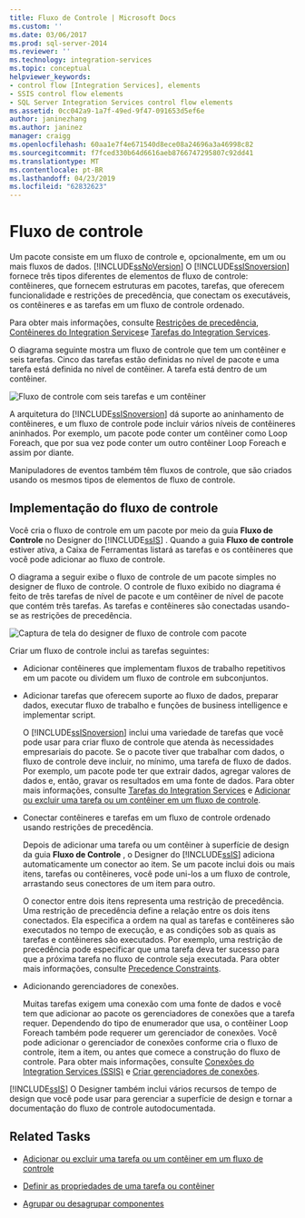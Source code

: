```yaml
---
title: Fluxo de Controle | Microsoft Docs
ms.custom: ''
ms.date: 03/06/2017
ms.prod: sql-server-2014
ms.reviewer: ''
ms.technology: integration-services
ms.topic: conceptual
helpviewer_keywords:
- control flow [Integration Services], elements
- SSIS control flow elements
- SQL Server Integration Services control flow elements
ms.assetid: 0cc042a9-1a7f-49ed-9f47-091653d5ef6e
author: janinezhang
ms.author: janinez
manager: craigg
ms.openlocfilehash: 60aa1e7f4e671540d8ece08a24696a3a46998c82
ms.sourcegitcommit: f7fced330b64d6616aeb8766747295807c92dd41
ms.translationtype: MT
ms.contentlocale: pt-BR
ms.lasthandoff: 04/23/2019
ms.locfileid: "62832623"
---
```

# <a name="control-flow"></a>Fluxo de controle
  Um pacote consiste em um fluxo de controle e, opcionalmente, em um ou mais fluxos de dados. [!INCLUDE[ssNoVersion](../../includes/ssnoversion-md.md)] O [!INCLUDE[ssISnoversion](../../../includes/ssisnoversion-md.md)] fornece três tipos diferentes de elementos de fluxo de controle: contêineres, que fornecem estruturas em pacotes, tarefas, que oferecem funcionalidade e restrições de precedência, que conectam os executáveis, os contêineres e as tarefas em um fluxo de controle ordenado.  
  
 Para obter mais informações, consulte [Restrições de precedência](precedence-constraints.md), [Contêineres do Integration Services](integration-services-containers.md)e [Tarefas do Integration Services](integration-services-tasks.md).  
  
 O diagrama seguinte mostra um fluxo de controle que tem um contêiner e seis tarefas. Cinco das tarefas estão definidas no nível de pacote e uma tarefa está definida no nível de contêiner. A tarefa está dentro de um contêiner.  
  
 ![Fluxo de controle com seis tarefas e um contêiner](../media/ssis-controlflowelmt.gif "Fluxo de controle com seis tarefas e um contêiner")  
  
 A arquitetura do [!INCLUDE[ssISnoversion](../../../includes/ssisnoversion-md.md)] dá suporte ao aninhamento de contêineres, e um fluxo de controle pode incluir vários níveis de contêineres aninhados. Por exemplo, um pacote pode conter um contêiner como Loop Foreach, que por sua vez pode conter um outro contêiner Loop Foreach e assim por diante.  
  
 Manipuladores de eventos também têm fluxos de controle, que são criados usando os mesmos tipos de elementos de fluxo de controle.  
  
## <a name="control-flow-implementation"></a>Implementação do fluxo de controle  
 Você cria o fluxo de controle em um pacote por meio da guia **Fluxo de Controle** no Designer do [!INCLUDE[ssIS](../../../includes/ssis-md.md)] . Quando a guia **Fluxo de controle** estiver ativa, a Caixa de Ferramentas listará as tarefas e os contêineres que você pode adicionar ao fluxo de controle.  
  
 O diagrama a seguir exibe o fluxo de controle de um pacote simples no designer de fluxo de controle. O controle de fluxo exibido no diagrama é feito de três tarefas de nível de pacote e um contêiner de nível de pacote que contém três tarefas. As tarefas e contêineres são conectadas usando-se as restrições de precedência.  
  
 ![Captura de tela do designer de fluxo de controle com pacote](../media/samplecontrolflow.gif "Captura de tela do designer de fluxo de controle com pacote")  
  
 Criar um fluxo de controle inclui as tarefas seguintes:  
  
-   Adicionar contêineres que implementam fluxos de trabalho repetitivos em um pacote ou dividem um fluxo de controle em subconjuntos.  
  
-   Adicionar tarefas que oferecem suporte ao fluxo de dados, preparar dados, executar fluxo de trabalho e funções de business intelligence e implementar script.  
  
     O [!INCLUDE[ssISnoversion](../../../includes/ssisnoversion-md.md)] inclui uma variedade de tarefas que você pode usar para criar fluxo de controle que atenda às necessidades empresariais do pacote. Se o pacote tiver que trabalhar com dados, o fluxo de controle deve incluir, no mínimo, uma tarefa de fluxo de dados. Por exemplo, um pacote pode ter que extrair dados, agregar valores de dados e, então, gravar os resultados em uma fonte de dados.  Para obter mais informações, consulte [Tarefas do Integration Services](integration-services-tasks.md) e [Adicionar ou excluir uma tarefa ou um contêiner em um fluxo de controle](add-or-delete-a-task-or-a-container-in-a-control-flow.md).  
  
-   Conectar contêineres e tarefas em um fluxo de controle ordenado usando restrições de precedência.  
  
     Depois de adicionar uma tarefa ou um contêiner à superfície de design da guia **Fluxo de Controle** , o Designer do [!INCLUDE[ssIS](../../../includes/ssis-md.md)] adiciona automaticamente um conector ao item. Se um pacote inclui dois ou mais itens, tarefas ou contêineres, você pode uni-los a um fluxo de controle, arrastando seus conectores de um item para outro.  
  
     O conector entre dois itens representa uma restrição de precedência. Uma restrição de precedência define a relação entre os dois itens conectados. Ela especifica a ordem na qual as tarefas e contêineres são executados no tempo de execução, e as condições sob as quais as tarefas e contêineres são executados. Por exemplo, uma restrição de precedência pode especificar que uma tarefa deva ter sucesso para que a próxima tarefa no fluxo de controle seja executada. Para obter mais informações, consulte [Precedence Constraints](precedence-constraints.md).  
  
-   Adicionando gerenciadores de conexões.  
  
     Muitas tarefas exigem uma conexão com uma fonte de dados e você tem que adicionar ao pacote os gerenciadores de conexões que a tarefa requer. Dependendo do tipo de enumerador que usa, o contêiner Loop Foreach também pode requerer um gerenciador de conexões. Você pode adicionar o gerenciador de conexões conforme cria o fluxo de controle, item a item, ou antes que comece a construção do fluxo de controle. Para obter mais informações, consulte [Conexões do Integration Services &#40;SSIS&#41;](../connection-manager/integration-services-ssis-connections.md) e [Criar gerenciadores de conexões](../create-connection-managers.md).  
  
 [!INCLUDE[ssIS](../../../includes/ssis-md.md)] O Designer também inclui vários recursos de tempo de design que você pode usar para gerenciar a superfície de design e tornar a documentação do fluxo de controle autodocumentada.  
  
## <a name="related-tasks"></a>Related Tasks  
  
-   [Adicionar ou excluir uma tarefa ou um contêiner em um fluxo de controle](add-or-delete-a-task-or-a-container-in-a-control-flow.md)  
  
-   [Definir as propriedades de uma tarefa ou contêiner](../set-the-properties-of-a-task-or-container.md)  
  
-   [Agrupar ou desagrupar componentes](../group-or-ungroup-components.md)  
  
  
